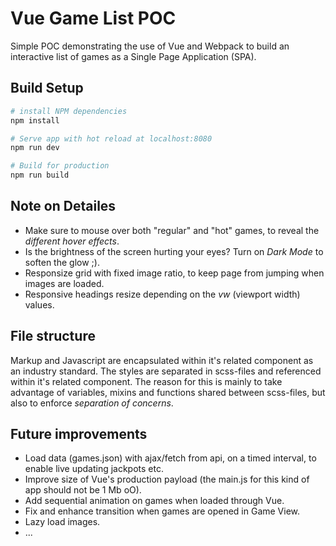 # Vue Game List POC

Simple POC demonstrating the use of Vue and Webpack to build an interactive list of games as a Single Page Application (SPA).

## Build Setup

``` bash
# install NPM dependencies
npm install

# Serve app with hot reload at localhost:8080
npm run dev

# Build for production
npm run build
```

## Note on Detailes
- Make sure to mouse over both "regular" and "hot" games, to reveal the _different hover effects_.
- Is the brightness of the screen hurting your eyes? Turn on _Dark Mode_ to soften the glow ;).
- Responsize grid with fixed image ratio, to keep page from jumping when images are loaded.
- Responsive headings resize depending on the _vw_ (viewport width) values.

## File structure

Markup and Javascript are encapsulated within it's related component as an industry standard.
The styles are separated in scss-files and referenced within it's related component. The reason for this is mainly to take advantage of variables, mixins and functions shared between scss-files, but also to enforce _separation of concerns_.

## Future improvements

- Load data (games.json) with ajax/fetch from api, on a timed interval, to enable live updating jackpots etc.
- Improve size of Vue's production payload (the main.js for this kind of app should not be 1 Mb oO).
- Add sequential animation on games when loaded through Vue.
- Fix and enhance transition when games are opened in Game View.
- Lazy load images.
- ...
